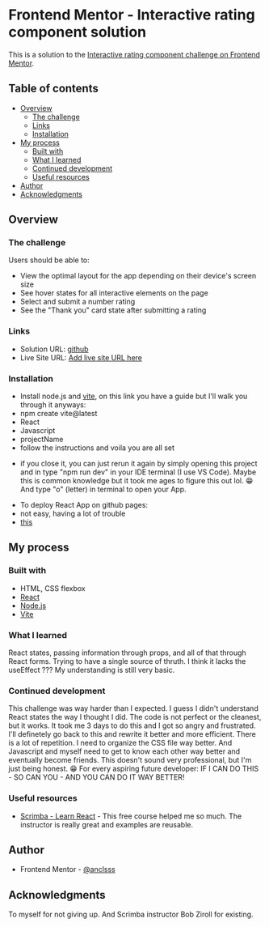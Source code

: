 # Frontend Mentor - Interactive rating component solution

This is a solution to the [Interactive rating component challenge on Frontend Mentor](https://www.frontendmentor.io/challenges/interactive-rating-component-koxpeBUmI).

## Table of contents

- [Overview](#overview)
  - [The challenge](#the-challenge)
  - [Links](#links)
  - [Installation](#installation)
- [My process](#my-process)
  - [Built with](#built-with)
  - [What I learned](#what-i-learned)
  - [Continued development](#continued-development)
  - [Useful resources](#useful-resources)
- [Author](#author)
- [Acknowledgments](#acknowledgments)

## Overview

### The challenge

Users should be able to:

- View the optimal layout for the app depending on their device's screen size
- See hover states for all interactive elements on the page
- Select and submit a number rating
- See the "Thank you" card state after submitting a rating

### Links

- Solution URL: [github](https://github.com/anclsss/interactive-rating-component-main)
- Live Site URL: [Add live site URL here](https://github.com/anclsss/interactive-rating-component-main)

### Installation

- Install node.js and [vite](https://vitejs.dev/guide/), on this link you have a guide but I'll walk you through it anyways:
- npm create vite@latest
- React
- Javascript
- projectName
- follow the instructions and voila you are all set

* if you close it, you can just rerun it again by simply opening this project and in type "npm run dev" in your IDE terminal (I use VS Code). Maybe this is common knowledge but it took me ages to figure this out lol. 😁 And type "o" (letter) in terminal to open your App.

- To deploy React App on github pages:
- not easy, having a lot of trouble
- [this](https://dev.to/shashannkbawa/deploying-vite-app-to-github-pages-3ane)

## My process

### Built with

- HTML, CSS flexbox
- [React](https://reactjs.org/)
- [Node.js](https://nodejs.org/)
- [Vite](https://vitejs.dev/guide/)

### What I learned

React states, passing information through props, and all of that through React forms. Trying to have a single source of thruth. I think it lacks the useEffect ??? My understanding is still very basic.

### Continued development

This challenge was way harder than I expected. I guess I didn't understand React states the way I thought I did. The code is not perfect or the cleanest, but it works. It took me 3 days to do this and I got so angry and frustrated. I'll definetely go back to this and rewrite it better and more efficient. There is a lot of repetition.
I need to organize the CSS file way better.
And Javascript and myself need to get to know each other way better and eventually become friends.
This doesn't sound very professional, but I'm just being honest. 😁
For every aspiring future developer:
IF I CAN DO THIS - SO CAN YOU - AND YOU CAN DO IT WAY BETTER!

### Useful resources

- [Scrimba - Learn React](https://scrimba.com/learn/learnreact) - This free course helped me so much. The instructor is really great and examples are reusable.

## Author

- Frontend Mentor - [@anclsss](https://www.frontendmentor.io/profile/anclsss)

## Acknowledgments

To myself for not giving up. And Scrimba instructor Bob Ziroll for existing.
